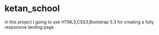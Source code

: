 # ketan_school
in this project I going to use HTML5,CSS3,Bootstrap 5.3 for creating a fully responsive landing page .
